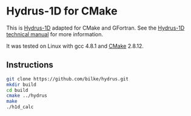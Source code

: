 # Hydrus-1D for CMake

This is [Hydrus-1D](http://www.pc-progress.com/en/Default.aspx?hydrus-1d) adapted for CMake and GFortran. See the [Hydrus-1D technical manual](http://www.pc-progress.com/Downloads/Pgm_hydrus1D/HYDRUS1D-4.08.pdf) for more information.

It was tested on Linux with gcc 4.8.1 and [CMake](http://cmake.org) 2.8.12.

## Instructions

```bash
git clone https://github.com/bilke/hydrus.git
mkdir build
cd build
cmake ../hydrus
make
./h1d_calc
```
